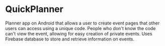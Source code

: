 # QuickPlanner
Planner app on Android that allows a user to create event pages that other users can access using a unique code. People who don't know the code can't view the event, allowing for easy creation of private events. Uses Firebase database to store and retrieve information on events. 
